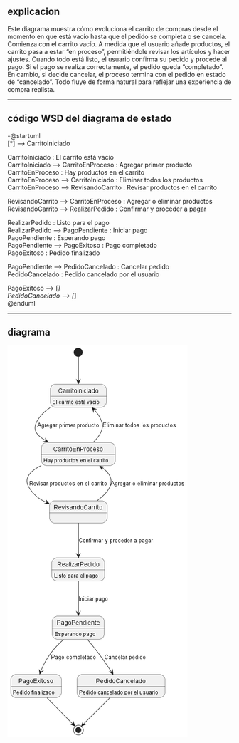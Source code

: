 **explicacion** 
-----------------------------  

Este diagrama muestra cómo evoluciona el carrito de compras desde el momento en que está vacío hasta que el pedido se completa o se cancela. Comienza con el carrito vacío. A medida que el usuario añade productos, el carrito pasa a estar “en proceso”, permitiéndole revisar los artículos y hacer ajustes. Cuando todo está listo, el usuario confirma su pedido y procede al pago. Si el pago se realiza correctamente, el pedido queda “completado”. En cambio, si decide cancelar, el proceso termina con el pedido en estado de “cancelado”. Todo fluye de forma natural para reflejar una experiencia de compra realista.

---------------------------------------

código WSD del diagrama de estado
------------------------------------------
-@startuml  
[*] --> CarritoIniciado  

CarritoIniciado : El carrito está vacío  
CarritoIniciado --> CarritoEnProceso : Agregar primer   producto   
CarritoEnProceso : Hay productos en el carrito  
CarritoEnProceso --> CarritoIniciado : Eliminar todos los   productos  
CarritoEnProceso --> RevisandoCarrito : Revisar productos en el carrito  

RevisandoCarrito --> CarritoEnProceso : Agregar o eliminar productos  
RevisandoCarrito --> RealizarPedido : Confirmar y proceder a pagar  

RealizarPedido : Listo para el pago  
RealizarPedido --> PagoPendiente : Iniciar pago  
PagoPendiente : Esperando pago  
PagoPendiente --> PagoExitoso : Pago completado  
PagoExitoso : Pedido finalizado  

PagoPendiente --> PedidoCancelado : Cancelar pedido  
PedidoCancelado : Pedido cancelado por el usuario  

PagoExitoso --> [*]  
PedidoCancelado --> [*]  
@enduml  

----------------------------------------
**diagrama** 
---------------------------------------

![diagrama.-estado](./out/uml/dinamico/diagrama-de-estados/codigo/codigo.png)


